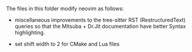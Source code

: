 The files in this folder modify neovim as follows:

- miscellaneous improvements to the tree-sitter RST (RestructuredText) queries
  so that the Mitsuba + Dr.Jit documentation have better Syntax highlighting.

- set shift width to 2 for CMake and Lua files
